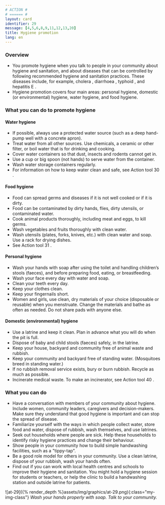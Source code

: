 ```yaml
---
# ACTION #
# ====== #
layout: card
identifier: 29
message: [4,5,6,8,9,11,12,13,20]
title: Hygiene promotion
lang: en
---
```


### Overview

- You promote hygiene when you talk to people in your community about hygiene and sanitation, and about diseases that can be controlled by following recommended hygiene and sanitation practices. These diseases include, for example, cholera <a class="crosslink" href="{% render_depth %}{% render_link disease|2 %}"><i class="fas fa-external-link-alt" aria-hidden="true"></i></a>, diarrhoea <a class="crosslink" href="{% render_depth %}{% render_link disease|2 %}"><i class="fas fa-external-link-alt" aria-hidden="true"></i></a>, typhoid <a class="crosslink" href="{% render_depth %}{% render_link disease|5 %}"><i class="fas fa-external-link-alt" aria-hidden="true"></i></a>, and hepatitis E <a class="crosslink" href="{% render_depth %}{% render_link disease|4 %}"><i class="fas fa-external-link-alt" aria-hidden="true"></i></a>.
- Hygiene promotion covers four main areas: personal hygiene, domestic (or environmental) hygiene, water hygiene, and food hygiene.

### What you can do to promote hygiene

#### Water hygiene

- If possible, always use a protected water source (such as a deep hand-pump well with a concrete apron).
- Treat water from all other sources. Use chemicals, a ceramic or other filter, or boil water that is for drinking and cooking.
- Cover water containers so that dust, insects and rodents cannot get in.
- Use a cup or big spoon (not hands) to serve water from the container.
- Wash water storage containers regularly.
- For information on how to keep water clean and safe, see Action tool 30 <a class="crosslink" href="{% render_depth %}{% render_link action|30 %}"><i class="fas fa-external-link-alt" aria-hidden="true"></i></a>.

#### Food hygiene

- Food can spread germs and diseases if it is not well cooked or if it is dirty.
- Food can be contaminated by dirty hands, flies, dirty utensils, or contaminated water.
- Cook animal products thoroughly, including meat and eggs, to kill germs.
- Wash vegetables and fruits thoroughly with clean water.
- Wash utensils (plates, forks, knives, etc.) with clean water and soap. Use a rack for drying dishes.
- See Action tool 31 <a class="crosslink" href="{% render_depth %}{% render_link action|31 %}"><i class="fas fa-external-link-alt" aria-hidden="true"></i></a>.

#### Personal hygiene

- Wash your hands with soap after using the toilet and handling children’s stools (faeces), and before preparing food, eating, or breastfeeding.
- Wash your face every day with water and soap.
- Clean your teeth every day.
- Keep your clothes clean.
- Keep your fingernails short.
- Women and girls, use clean, dry materials of your choice (disposable or reusable) when you menstruate. Change the materials and bathe as often as needed. Do not share pads with anyone else.

#### Domestic (environmental) hygiene
- Use a latrine and keep it clean. Plan in advance what you will do when the pit is full.
- Dispose of baby and child stools (faeces) safely, in the latrine.
- Keep your house, backyard and community free of animal waste and rubbish.
- Keep your community and backyard free of standing water. (Mosquitoes breed in standing water.)
- If no rubbish removal service exists, bury or burn rubbish. Recycle as much as possible.
- Incinerate medical waste. To make an incinerator, see Action tool 40 <a class="crosslink" href="{% render_depth %}{% render_link action|40 %}"><i class="fas fa-external-link-alt" aria-hidden="true"></i></a>.

### What you can do

- Have a conversation with members of your community about hygiene. Include women, community leaders, caregivers and decision-makers. Make sure they understand that good hygiene is important and can stop the spread of disease.
- Familiarize yourself with the ways in which people collect water, store food and water, dispose of rubbish, wash themselves, and use latrines.
- Seek out households where people are sick. Help these households to identify risky hygiene practices and change their behaviour.
- Show people in your community how to build simple handwashing facilities, such as a "tippy-tap".
- Be a good role model for others in your community. Use a clean latrine, dispose of your rubbish, wash your hands often.
- Find out if you can work with local health centres and schools to improve their hygiene and sanitation. You might hold a hygiene session for students or teachers, or help the clinic to build a handwashing station and outside latrine for patients.

![at-29]({% render_depth %}assets/img/graphics/at-29.png){:class="my-img-class"}
*Wash your hands properly with soap. Talk to your community.*
